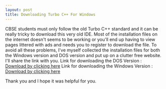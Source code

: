 ```yaml
---
layout: post
title: Downloading Turbo C++ For Windows
---
```


CBSE students must only follow the old Turbo C++ standard and it can be really tricky to download this very old IDE. Most of the installation files on the internet doesn't seems to be working or you'll end up having to view pages littered with ads and needs you to register to download the file. To avoid all these problems, I've myself collected the installation files for both the Windows version and DOS version and put up on a clutter free website. I'll share the link with you.
Link for downloading the DOS Version :  [Download by clicking here](https://mega.nz/#!N4ByURxZ!fRzvqBLXCEkO5O1cgy0zzWn15oT8BzvEhfHQaACBWos)
Link for downloading the Windows Version : [Download by clicking here](https://mega.nz/#!5sYHlLzK!xPHdDdlK4iyCLpRnjcGYfahFBEQkuJo7i4C8g3gozy4)

Thank you and I hope it was helpful for you.
